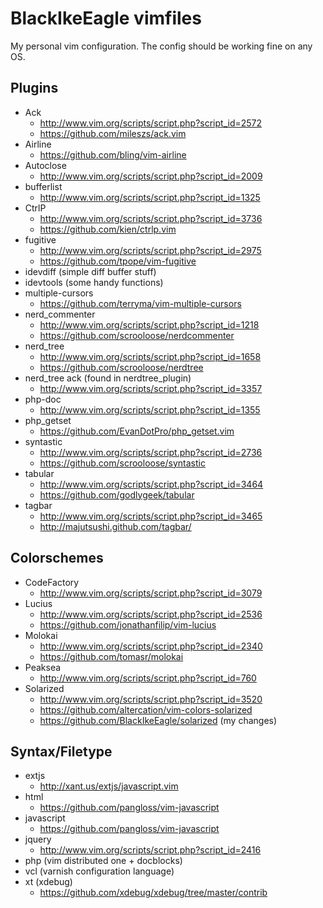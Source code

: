 BlackIkeEagle vimfiles
======================

My personal vim configuration.
The config should be working fine on any OS.

Plugins
-------

* Ack
	* http://www.vim.org/scripts/script.php?script_id=2572
	* https://github.com/mileszs/ack.vim
* Airline
	* https://github.com/bling/vim-airline
* Autoclose
	* http://www.vim.org/scripts/script.php?script_id=2009
* bufferlist
	* http://www.vim.org/scripts/script.php?script_id=1325
* CtrlP
	* http://www.vim.org/scripts/script.php?script_id=3736
	* https://github.com/kien/ctrlp.vim
* fugitive
	* http://www.vim.org/scripts/script.php?script_id=2975
	* https://github.com/tpope/vim-fugitive
* idevdiff (simple diff buffer stuff)
* idevtools (some handy functions)
* multiple-cursors
	* https://github.com/terryma/vim-multiple-cursors
* nerd_commenter
	* http://www.vim.org/scripts/script.php?script_id=1218
	* https://github.com/scrooloose/nerdcommenter
* nerd_tree
	* http://www.vim.org/scripts/script.php?script_id=1658
	* https://github.com/scrooloose/nerdtree
* nerd_tree ack (found in nerdtree_plugin)
	* http://www.vim.org/scripts/script.php?script_id=3357
* php-doc
	* http://www.vim.org/scripts/script.php?script_id=1355
* php_getset
	* https://github.com/EvanDotPro/php_getset.vim
* syntastic
	* http://www.vim.org/scripts/script.php?script_id=2736
	* https://github.com/scrooloose/syntastic
* tabular
	* http://www.vim.org/scripts/script.php?script_id=3464
	* https://github.com/godlygeek/tabular
* tagbar
	* http://www.vim.org/scripts/script.php?script_id=3465
	* http://majutsushi.github.com/tagbar/

Colorschemes
------------

* CodeFactory
	* http://www.vim.org/scripts/script.php?script_id=3079
* Lucius
	* http://www.vim.org/scripts/script.php?script_id=2536
	* https://github.com/jonathanfilip/vim-lucius
* Molokai
	* http://www.vim.org/scripts/script.php?script_id=2340
	* https://github.com/tomasr/molokai
* Peaksea
	* http://www.vim.org/scripts/script.php?script_id=760
* Solarized
	* http://www.vim.org/scripts/script.php?script_id=3520
	* https://github.com/altercation/vim-colors-solarized
	* https://github.com/BlackIkeEagle/solarized (my changes)

Syntax/Filetype
---------------

* extjs
	* http://xant.us/extjs/javascript.vim
* html
	* https://github.com/pangloss/vim-javascript
* javascript
	* https://github.com/pangloss/vim-javascript
* jquery
	* http://www.vim.org/scripts/script.php?script_id=2416
* php (vim distributed one + docblocks)
* vcl (varnish configuration language)
* xt (xdebug)
	* https://github.com/xdebug/xdebug/tree/master/contrib

